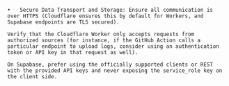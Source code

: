 	•	Secure Data Transport and Storage: Ensure all communication is over HTTPS (Cloudflare ensures this by default for Workers, and Supabase endpoints are TLS secured). 
    
    Verify that the Cloudflare Worker only accepts requests from authorized sources (for instance, if the GitHub Action calls a particular endpoint to upload logs, consider using an authentication token or API key in that request as well). 
    
    On Supabase, prefer using the officially supported clients or REST with the provided API keys and never exposing the service_role key on the client side.